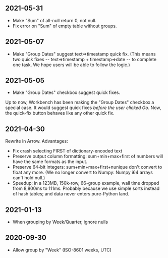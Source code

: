 2021-05-31
----------

* Make "Sum" of all-null return 0, not null.
* Fix error on "Sum" of empty table without groups.

2021-05-07
----------

* Make "Group Dates" suggest text=>timestamp quick fix. (This means two
  quick fixes -- text=>timestamp + timestamp=>date -- to complete one
  task. We hope users will be able to follow the logic.)

2021-05-05
----------

* Make "Group Dates" checkbox suggest quick fixes.

Up to now, Workbench has been making the "Group Dates" checkbox a special
case. It would suggest quick fixes _before the user clicked Go_. Now, the
quick-fix button behaves like any other quick fix.

2021-04-30
----------

Rewrite in Arrow. Advantages:

* Fix crash selecting FIRST of dictionary-encoded text
* Preserve output column formatting: sum+min+max+first of numbers will have
  the same formats as the input.
* Preserve 64-bit integers: sum+min+max+first+nunique don't convert to float
  any more. (We no longer convert to Numpy: Numpy i64 arrays can't hold null.)
* Speedup: in a 123MB, 150k-row, 66-group example, wall time dropped from
  8,800ms to 111ms. Probably because we use simple sorts instead of hash
  tables; and data never enters pure-Python land.

2021-01-13
----------

* When grouping by Week/Quarter, ignore nulls

2020-09-30
----------

* Allow group by "Week" (ISO-8601 weeks, UTC)
